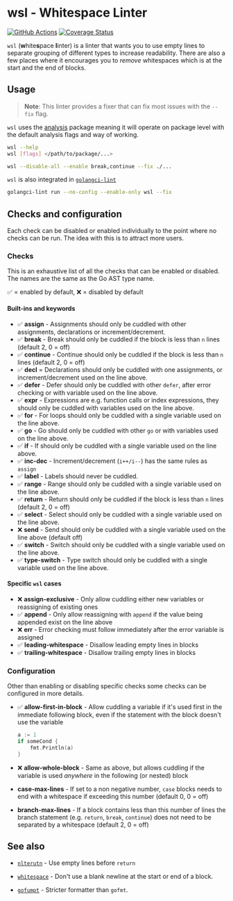 # wsl - Whitespace Linter

[![GitHub Actions](https://github.com/bombsimon/wsl/actions/workflows/go.yml/badge.svg)](https://github.com/bombsimon/wsl/actions/workflows/go.yml)
[![Coverage Status](https://coveralls.io/repos/github/bombsimon/wsl/badge.svg?branch=master)](https://coveralls.io/github/bombsimon/wsl?branch=master)

`wsl` (**w**hite**s**pace **l**inter) is a linter that wants you to use empty
lines to separate grouping of different types to increase readability. There are
also a few places where it encourages you to _remove_ whitespaces which is at
the start and the end of blocks.

## Usage

> **Note**: This linter provides a fixer that can fix most issues with the
> `--fix` flag.

`wsl` uses the [analysis] package meaning it will operate on package level with
the default analysis flags and way of working.

```sh
wsl --help
wsl [flags] </path/to/package/...>

wsl --disable-all --enable break,continue --fix ./...
```

`wsl` is also integrated in [`golangci-lint`][golangci-lint]

```sh
golangci-lint run --no-config --enable-only wsl --fix
```

## Checks and configuration

Each check can be disabled or enabled individually to the point where no checks
can be run. The idea with this is to attract more users.

### Checks

This is an exhaustive list of all the checks that can be enabled or disabled.
The names are the same as the Go AST type name.

✅ = enabled by default, ❌ = disabled by default

#### Built-ins and keywords

- ✅ **assign** - Assignments should only be cuddled with other assignments,
  declarations or increment/decrement.
- ✅ **break** - Break should only be cuddled if the block is less than `n` lines
  (default 2, 0 = off)
- ✅ **continue** - Continue should only be cuddled if the block is less than `n`
  lines (default 2, 0 = off)
- ✅ **decl** = Declarations should only be cuddled with one assignments, or
  increment/decrement used on the line above.
- ✅ **defer** - Defer should only be cuddled with other `defer`, after error
  checking or with variable used on the line above.
- ✅ **expr** - Expressions are e.g. function calls or index expressions, they
  should only be cuddled with variables used on the line above.
- ✅ **for** - For loops should only be cuddled with a single variable used on the
  line above.
- ✅ **go** - Go should only be cuddled with other `go` or with variables used on
  the line above.
- ✅ **if** - If should only be cuddled with a single variable used on the line
  above.
- ✅ **inc-dec** - Increment/decrement (`i++/i--`) has the same rules as `assign`
- ✅ **label** - Labels should never be cuddled.
- ✅ **range** - Range should only be cuddled with a single variable used on the
  line above.
- ✅ **return** - Return should only be cuddled if the block is less than `n` lines
  (default 2, 0 = off)
- ✅ **select** - Select should only be cuddled with a single variable used on the
  line above.
- ❌ **send** - Send should only be cuddled with a single variable used on the line
  above (default off)
- ✅ **switch** - Switch should only be cuddled with a single variable used on the
  line above.
- ✅ **type-switch** - Type switch should only be cuddled with a single variable
  used on the line above.

#### Specific `wsl` cases

- ❌ **assign-exclusive** - Only allow cuddling either new variables or reassigning
  of existing ones
- ✅ **append** - Only allow reassigning with `append` if the value being appended
  exist on the line above
- ❌ **err** - Error checking must follow immediately after the error variable is
  assigned
- ✅ **leading-whitespace** - Disallow leading empty lines in blocks
- ✅ **trailing-whitespace** - Disallow trailing empty lines in blocks

### Configuration

Other than enabling or disabling specific checks some checks can be configured
in more details.

- ✅ **allow-first-in-block** - Allow cuddling a variable if it's used first in the
  immediate following block, even if the statement with the block doesn't use
  the variable

  ```go
  a := 1
  if someCond {
      fmt.Println(a)
  }
  ```

- ❌ **allow-whole-block** - Same as above, but allows cuddling if the variable is
  used _anywhere_ in the following (or nested) block
- **case-max-lines** - If set to a non negative number, `case` blocks needs to
  end with a whitespace if exceeding this number (default 0, 0 = off)
- **branch-max-lines** - If a block contains less than this number of lines the
  branch statement (e.g. `return`, `break`, `continue`) does not need to be
  separated by a whitespace (default 2, 0 = off)

## See also

- [`nlterutn`][nlreturn] - Use empty lines before `return`
- [`whitespace`][whitespace] - Don't use a blank newline at the start or end of
  a block.
- [`gofumpt`][gofumpt] - Stricter formatter than `gofmt`.

  [analysis]: https://pkg.go.dev/golang.org/x/tools/go/analysis
  [gofumpt]: https://github.com/mvdan/gofumpt
  [golangci-lint]: https://golangci-lint.run
  [nlreturn]: https://github.com/ssgreg/nlreturn
  [whitespace]: https://github.com/ultraware/whitespace
